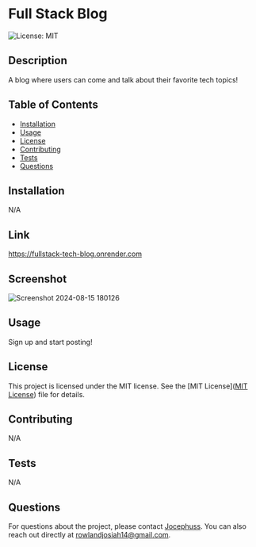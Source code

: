 
# Full Stack Blog

![License: MIT](https://img.shields.io/badge/License-MIT-yellow.svg)

## Description
A blog where users can come and talk about their favorite tech topics!

## Table of Contents
- [Installation](#installation)
- [Usage](#usage)
- [License](#license)
- [Contributing](#contributing)
- [Tests](#tests)
- [Questions](#questions)

## Installation
N/A

## Link 
https://fullstack-tech-blog.onrender.com

## Screenshot

![Screenshot 2024-08-15 180126](https://github.com/user-attachments/assets/f3172f87-347a-4c6e-b654-e56402e38f58)

## Usage
Sign up and start posting!


## License

This project is licensed under the MIT license. See the [MIT License]([MIT License](https://opensource.org/licenses/MIT)) file for details.


## Contributing
N/A

## Tests
N/A

## Questions
For questions about the project, please contact [Jocephuss](https://github.com/Jocephuss).
You can also reach out directly at rowlandjosiah14@gmail.com.
